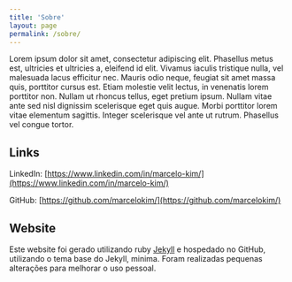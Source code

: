 ```yaml
---
title: 'Sobre'
layout: page
permalink: /sobre/
---
```

Lorem ipsum dolor sit amet, consectetur adipiscing elit. Phasellus metus est, ultricies et ultricies a, eleifend id elit. Vivamus iaculis tristique nulla, vel malesuada lacus efficitur nec. Mauris odio neque, feugiat sit amet massa quis, porttitor cursus est. Etiam molestie velit lectus, in venenatis lorem porttitor non. Nullam ut rhoncus tellus, eget pretium ipsum. Nullam vitae ante sed nisl dignissim scelerisque eget quis augue. Morbi porttitor lorem vitae elementum sagittis. Integer scelerisque vel ante ut rutrum. Phasellus vel congue tortor.


<h2>Links</h2>

LinkedIn: [https://www.linkedin.com/in/marcelo-kim/](https://www.linkedin.com/in/marcelo-kim/)

GitHub: [https://github.com/marcelokim/](https://github.com/marcelokim/)


<h2>Website</h2>

Este website foi gerado utilizando ruby [Jekyll](https://github.com/jekyll/minima/) e hospedado no GitHub, utilizando o tema base do Jekyll, minima.
Foram realizadas pequenas alterações para melhorar o uso pessoal.

